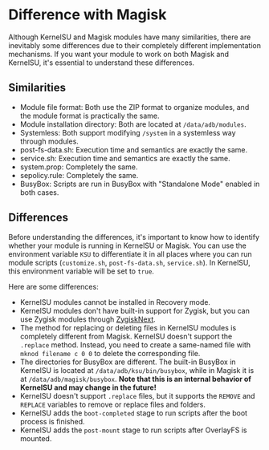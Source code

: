 # Difference with Magisk

Although KernelSU and Magisk modules have many similarities, there are inevitably some differences due to their completely different implementation mechanisms. If you want your module to work on both Magisk and KernelSU, it's essential to understand these differences.

## Similarities

- Module file format: Both use the ZIP format to organize modules, and the module format is practically the same.
- Module installation directory: Both are located at `/data/adb/modules`.
- Systemless: Both support modifying `/system` in a systemless way through modules.
- post-fs-data.sh: Execution time and semantics are exactly the same.
- service.sh: Execution time and semantics are exactly the same.
- system.prop: Completely the same.
- sepolicy.rule: Completely the same.
- BusyBox: Scripts are run in BusyBox with "Standalone Mode" enabled in both cases.

## Differences

Before understanding the differences, it's important to know how to identify whether your module is running in KernelSU or Magisk. You can use the environment variable `KSU` to differentiate it in all places where you can run module scripts (`customize.sh`, `post-fs-data.sh`, `service.sh`). In KernelSU, this environment variable will be set to `true`.

Here are some differences:

- KernelSU modules cannot be installed in Recovery mode.
- KernelSU modules don't have built-in support for Zygisk, but you can use Zygisk modules through [ZygiskNext](https://github.com/Dr-TSNG/ZygiskNext).
- The method for replacing or deleting files in KernelSU modules is completely different from Magisk. KernelSU doesn't support the `.replace` method. Instead, you need to create a same-named file with `mknod filename c 0 0` to delete the corresponding file.
- The directories for BusyBox are different. The built-in BusyBox in KernelSU is located at `/data/adb/ksu/bin/busybox`, while in Magisk it is at `/data/adb/magisk/busybox`. **Note that this is an internal behavior of KernelSU and may change in the future!**
- KernelSU doesn't support `.replace` files, but it supports the `REMOVE` and `REPLACE` variables to remove or replace files and folders.
- KernelSU adds the `boot-completed` stage to run scripts after the boot process is finished.
- KernelSU adds the `post-mount` stage to run scripts after OverlayFS is mounted.
